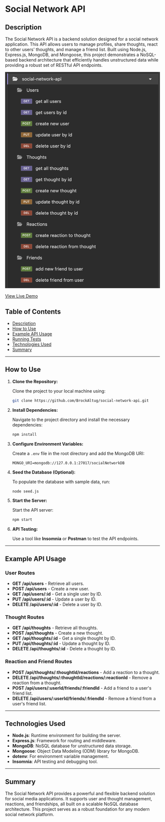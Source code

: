 # Social Network API

## Description

The Social Network API is a backend solution designed for a social network application. This API allows users to manage profiles, share thoughts, react to other users' thoughts, and manage a friend list. Built using Node.js, Express.js, MongoDB, and Mongoose, this project demonstrates a NoSQL-based backend architecture that efficiently handles unstructured data while providing a robust set of RESTful API endpoints.

![Screenshot of the Social Network API](assets/ss.png)

[View Live Demo](https://drive.google.com/file/d/1BJ0uN1zXUaBaS0IczMI88igEXkBfx1eL/view?usp=sharing)

## Table of Contents

- [Description](#description)
- [How to Use](#how-to-use)
- [Example API Usage](#example-api-usage)
- [Running Tests](#running-tests)
- [Technologies Used](#technologies-used)
- [Summary](#summary)

---

## How to Use

1. **Clone the Repository:**

   Clone the project to your local machine using:

   ```bash
   git clone https://github.com/BrockAltug/social-network-api.git
   ```

2. **Install Dependencies:**

   Navigate to the project directory and install the necessary dependencies:

   ```bash
   npm install
   ```

3. **Configure Environment Variables:**

   Create a `.env` file in the root directory and add the MongoDB URI:

   ```env
   MONGO_URI=mongodb://127.0.0.1:27017/socialNetworkDB
   ```

4. **Seed the Database (Optional):**

   To populate the database with sample data, run:

   ```bash
   node seed.js
   ```

5. **Start the Server:**

   Start the API server:

   ```bash
   npm start
   ```

6. **API Testing:**

   Use a tool like **Insomnia** or **Postman** to test the API endpoints.

---

## Example API Usage

### **User Routes**

- **GET /api/users** - Retrieve all users.
- **POST /api/users** - Create a new user.
- **GET /api/users/:id** - Get a single user by ID.
- **PUT /api/users/:id** - Update a user by ID.
- **DELETE /api/users/:id** - Delete a user by ID.

### **Thought Routes**

- **GET /api/thoughts** - Retrieve all thoughts.
- **POST /api/thoughts** - Create a new thought.
- **GET /api/thoughts/:id** - Get a single thought by ID.
- **PUT /api/thoughts/:id** - Update a thought by ID.
- **DELETE /api/thoughts/:id** - Delete a thought by ID.

### **Reaction and Friend Routes**

- **POST /api/thoughts/:thoughtId/reactions** - Add a reaction to a thought.
- **DELETE /api/thoughts/:thoughtId/reactions/:reactionId** - Remove a reaction from a thought.
- **POST /api/users/:userId/friends/:friendId** - Add a friend to a user's friend list.
- **DELETE /api/users/:userId/friends/:friendId** - Remove a friend from a user's friend list.

---

## Technologies Used

- **Node.js**: Runtime environment for building the server.
- **Express.js**: Framework for routing and middleware.
- **MongoDB**: NoSQL database for unstructured data storage.
- **Mongoose**: Object Data Modeling (ODM) library for MongoDB.
- **dotenv**: For environment variable management.
- **Insomnia**: API testing and debugging tool.

---

## Summary

The Social Network API provides a powerful and flexible backend solution for social media applications. It supports user and thought management, reactions, and friendships, all built on a scalable NoSQL database architecture. This project serves as a robust foundation for any modern social network platform.
